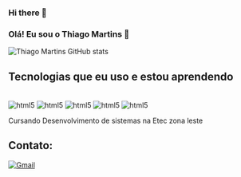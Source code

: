 ### Hi there 👋

### Olá! Eu sou o Thiago Martins 👋

![Thiago Martins GitHub stats](https://github-readme-stats.vercel.app/api?username=ThiagoMartins11&show_icons=true&theme=dracula)

## Tecnologias que eu uso e estou aprendendo

<div style="display: inline-block"><br/>
  <img align="center" alt="html5" src="https://img.shields.io/badge/HTML5-E34F26?style=for-the-badge&logo=html5&logoColor=white"/>
  <img align="center" alt="html5" src="https://img.shields.io/badge/CSS3-1572B6?style=for-the-badge&logo=css3&logoColor=white"/>
  <img align="center" alt="html5" src="https://img.shields.io/badge/JavaScript-F7DF1E?style=for-the-badge&logo=javascript&logoColor=black"/>
  <img align="center" alt="html5" src="https://img.shields.io/badge/PHP-777BB4?style=for-the-badge&logo=php&logoColor=white"/>
  <img align="center" alt="html5" src="https://img.shields.io/badge/Java-ED8B00?style=for-the-badge&logo=openjdk&logoColor=white"/>
</div><br/>

Cursando Desenvolvimento de sistemas na Etec zona leste

## Contato:

[![Gmail](https://img.shields.io/badge/Gmail-D14836?style=for-the-badge&logo=gmail&logoColor=white)](thiago.martins7333@gmail.com)

